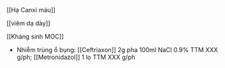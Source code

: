 [[Hạ Canxi máu]]

[[viêm dạ dày]]

[[Kháng sinh MOC]]
- Nhiễm trùng ổ bụng: [[Ceftriaxon]] 2g pha 100ml NaCl 0.9% TTM XXX g/ph; [[Metronidazol]] 1 lọ TTM XXX g/ph

